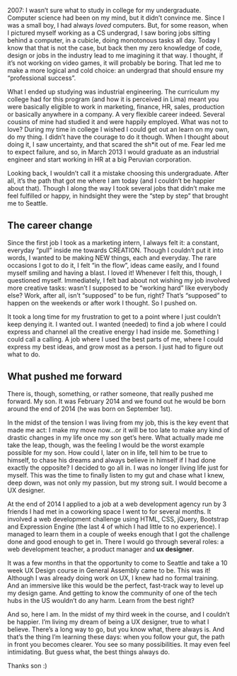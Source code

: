 2007: I wasn’t sure what to study in college for my undergraduate. Computer science had been on my mind, but it didn’t convince me. Since I was a small boy, I had always *loved* computers. But, for some reason, when I pictured myself working as a CS undergrad, I saw boring jobs sitting behind a computer, in a cubicle, doing monotonous tasks all day. Today I know that that is not the case, but back then my zero knowledge of code, design or jobs in the industry lead to me imagining it that way. I thought, if it’s not working on video games, it will probably be boring. That led me to make a more logical and cold choice: an undergrad that should ensure my “professional success”.

What I ended up studying was industrial engineering. The curriculum my college had for this program (and how it is perceived in Lima) meant you were basically eligible to work in marketing, finance, HR, sales, production or basically anywhere in a company. A very flexible career indeed. Several cousins of mine had studied it and were happily employed. What was not to love? During my time in college I wished I could get out an learn on my own, do my thing. I didn’t have the courage to do it though. When I thought about doing it, I saw uncertainty, and that scared the sh*it out of me. Fear led me to expect failure, and so, in March 2013 I would graduate as an industrial engineer and start working in HR at a big Peruvian corporation.

Looking back, I wouldn’t call it a mistake choosing this undergraduate. After all, it’s the path that got me where I am today (and I couldn’t be happier about that). Though I along the way I took several jobs that didn’t make me feel fulfilled or happy, in hindsight they were the “step by step” that brought me to Seattle.

## The career change

Since the first job I took as a marketing intern, I always felt it: a constant, everyday “pull” inside me towards CREATION. Though I couldn’t put it into words, I wanted to be making NEW things, each and everyday. The rare occasions I got to do it, I felt “in the flow”, ideas came easily, and I found myself smiling and having a blast. I loved it! Whenever I felt this, though, I questioned myself. Immediately, I felt bad about not wishing my job involved more creative tasks: wasn’t I supposed to be “working hard” like everybody else? Work, after all, isn’t “supposed” to be fun, right? That’s “supposed” to happen on the weekends or after work I thought. So I pushed on.

It took a long time for my frustration to get to a point where I just couldn’t keep denying it. I wanted out. I wanted (needed) to find a job where I could express and channel all the creative energy I had inside me. Something I could call a calling. A job where I used the best parts of me, where I could express my best ideas, and grow most as a person. I just had to figure out what to do.

## What pushed me forward

There is, though, something, or rather someone, that really pushed me forward. My son. It was February 2014 and we found out he would be born around the end of 2014 (he was born on September 1st).

In the midst of the tension I was living from my job, this is the key event that made me act: I make my move now…or it will be too late to make any kind of drastic changes in my life once my son get’s here. What actually made me take the leap, though, was the feeling I would be the worst example possible for my son. How could I, later on in life, tell him to be true to himself, to chase his dreams and always believe in himself if I had done exactly the opposite? I decided to go all in. I was no longer living life just for myself. This was the time to finally listen to my gut and chase what I knew, deep down, was not only my passion, but my strong suit. I would become a UX designer.

At the end of 2014 I applied to a job at a web development agency run by 3 friends I had met in a coworking space I went to for several months. It involved a web development challenge using HTML, CSS, jQuery, Bootstrap and Expression Engine (the last 4 of which I had little to no experience). I managed to learn them in a couple of weeks enough that I got the challenge done and good enough to get in. There I would go through several roles: a web development teacher, a product manager and **ux designer**.

It was a few months in that the opportunity to come to Seattle and take a 10 week UX Design course in General Assembly came to be. This was it! Although I was already doing work on UX, I knew had no formal training. And an immersive like this would be the perfect, fast-track way to level up my design game. And getting to know the community of one of the tech hubs in the US wouldn’t do any harm. Learn from the best right?

And so, here I am. In the midst of my third week in the course, and I couldn’t be happier. I’m living my dream of being a UX designer, true to what I believe. There’s a long way to go, but you know what, there always is. And that’s the thing I’m learning these days: when you follow your gut, the path in front you becomes clearer. You see so many possibilities. It may even feel intimidating. But guess what, the best things always do.

Thanks son :)